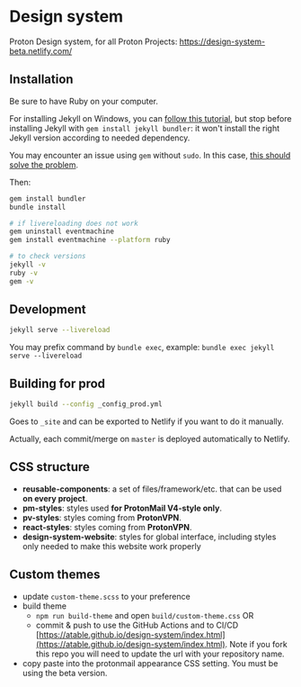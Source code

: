 # Design system

Proton Design system, for all Proton Projects: https://design-system-beta.netlify.com/


## Installation

Be sure to have Ruby on your computer.

For installing Jekyll on Windows, you can [follow this tutorial](https://jekyllrb.com/docs/installation/windows/#installation-via-bash-on-windows-10), but stop before installing Jekyll with `gem install jekyll bundler`: it won't install the right Jekyll version according to needed dependency.

You may encounter an issue using `gem` without `sudo`. In this case, [this should solve the problem](https://github.com/jekyll/jekyll/issues/7594#issuecomment-509839929).

Then:

```sh
gem install bundler
bundle install

# if livereloading does not work
gem uninstall eventmachine
gem install eventmachine --platform ruby

# to check versions
jekyll -v
ruby -v
gem -v

```

## Development

```sh
jekyll serve --livereload
```

You may prefix command by `bundle exec`, example: `bundle exec jekyll serve --livereload`

## Building for prod

```sh
jekyll build --config _config_prod.yml
```

Goes to `_site` and can be exported to Netlify if you want to do it manually.

Actually, each commit/merge on `master` is deployed automatically to Netlify.

## CSS structure

-   **reusable-components**: a set of files/framework/etc. that can be used **on every project**.
-   **pm-styles**: styles used **for ProtonMail V4-style only**.
-   **pv-styles**: styles coming from <strong>ProtonVPN</strong>.
-   **react-styles**: styles coming from <strong>ProtonVPN</strong>.
-   **design-system-website**: styles for global interface, including styles only needed to make this website work properly

## Custom themes

-   update `custom-theme.scss` to your preference
-   build theme
    -   `npm run build-theme` and open `build/custom-theme.css` OR
    -   commit & push to use the GitHub Actions and to CI/CD [https://atable.github.io/design-system/index.html](https://atable.github.io/design-system/index.html). Note if you fork this repo you will need to update the url with your repository name.
-   copy paste into the protonmail appearance CSS setting. You must be using the beta version. 
